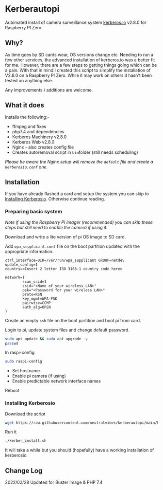 # Kerberautopi

Automated install of camera surveillance system [kerberos.io](https://kerberos.io) v2.8.0 for Raspberry PI Zero.

## Why?

As time goes by SD cards wear, OS versions change etc. Needing to run a few other services, the advanced installation of kerberos.io was a better fit for me. However, there are a few steps to getting things going which can be a pain. With that in mind I created this script to simplify the installation of V2.8.0 on a Raspberry PI Zero. While it may work on others it hasn't been tested on anything else.

Any improvements / additions are welcome.

## What it does

Installs the following:-

* ffmpeg and fixes
* php7.4 and dependencies
* Kerberos Machinery v2.8.0
* Kerberos Web v2.8.0
* Nginx - also creates config file
* Creates autoremoval script in `bin`folder (still needs scheduling)

_Please be aware the Nginx setup will remove the `default` file and create a `kerberosio.conf` one._

## Installation

If you have already flashed a card and setup the system you can skip to [Installing Kerberosio](#installing-kerberosio). Otherwise continue reading.


### Preparing basic system

*Note if using the Raspberry PI Imager (recommended) you can skip these steps but still need to enable the camera if using it.*

Download and write a lite version of pi OS image to SD card.

Add `wpa_supplicant.conf` file on the boot partition updated with the appropriate information.

```nano
ctrl_interface=DIR=/var/run/wpa_supplicant GROUP=netdev
update_config=1
country=<Insert 2 letter ISO 3166-1 country code here>

network={
        scan_ssid=1
        ssid="<Name of your wireless LAN>"
        psk="<Password for your wireless LAN>"
        proto=RSN
        key_mgmt=WPA-PSK
        pairwise=CCMP
        auth_alg=OPEN
}
```

Create an empty `ssh` file on the boot partition and boot pi from card.

Login to pi, update system files and change default password.

```bash
sudo apt update && sudo apt upgrade -y
passwd
```

In raspi-config

```bash
sudo raspi-config
```

* Set hostname
* Enable pi camera (if using)
* Enable predictable network interface names

Reboot

### Installing Kerberosio

Download the script

```bash
wget https://raw.githubusercontent.com/neutralvibes/kerberautopi/main/kerber_install.sh && chmod +x kerber_install.sh
```

Run it

```bash
./kerber_install.sh
```

It will take a while but you should (hopefully) have a working installation of kerberosio.


## Change Log

2022/02/28 Updated for Buster image & PHP 7.4
